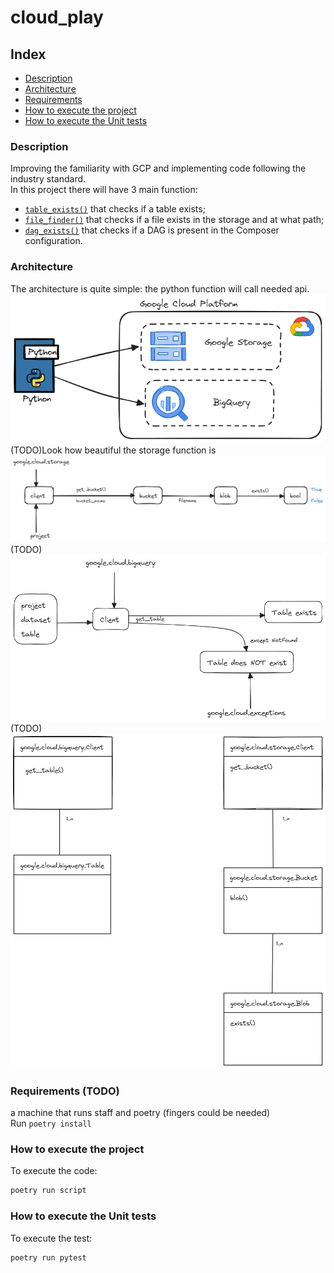 # cloud_play

## Index
- [Description](#description)
- [Architecture](#architecture)
- [Requirements](#requirements)
- [How to execute the project](#how-to-execute-the-project)
- [How to execute the Unit tests](#how-to-execute-the-unit-tests)

### Description
Improving the familiarity with GCP and implementing code following the industry standard.\
In this project there will have 3 main function:
- [`table_exists()`](cloud_play/table_exists.py) that checks if a table exists;
- [`file_finder()`](cloud_play/file_finder.py) that checks if a file exists in the storage and at what path;
- [`dag_exists()`](cloud_play/dag_exists.py) that checks if a DAG is present in the Composer configuration.

### Architecture
The architecture is quite simple: the python function will call needed api.
![alt text](resource/architecture_image.png)
(TODO)Look how beautiful the storage function is
![alt text](resource/file_finder_image.png)
(TODO)
![alt text](resource/table_finder_image.png)
(TODO)
![alt text](resource/class_image.png)

### Requirements (TODO)
a machine that runs staff and poetry (fingers could be needed)\
Run `poetry install`

### How to execute the project

To execute the code:
```bash
poetry run script

```

### How to execute the Unit tests
To execute the test:

```bash
poetry run pytest
```